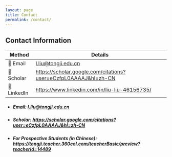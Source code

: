 ```yaml
---
layout: page
title: Contact
permalink: /contact/
---
```

## Contact Information

| Method      | Details |
|-------------|---------|
| 📧 Email    |  l.liu@tongji.edu.cn |
| 📝 Scholar  | https://scholar.google.com/citations?user=eCzfpL0AAAAJ&hl=zh-CN |
| 💼 LinkedIn | https://www.linkedin.com/in/liu-liu-46156735/|

- ##### Email:  l.liu@tongji.edu.cn  
- ##### Scholar: <https://scholar.google.com/citations?user=eCzfpL0AAAAJ&hl=zh-CN>  
- ##### For Prospective Students (in Chinese): <https://tongji.teacher.360eol.com/teacherBasic/preview?teacherId=14489>  


